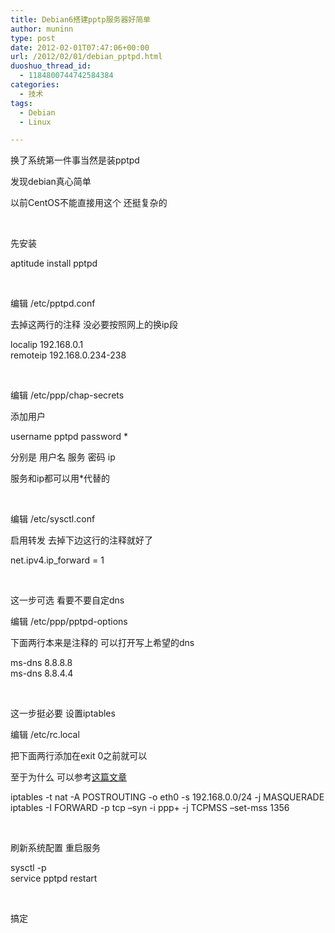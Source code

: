 ```yaml
---
title: Debian6搭建pptp服务器好简单
author: muninn
type: post
date: 2012-02-01T07:47:06+00:00
url: /2012/02/01/debian_pptpd.html
duoshuo_thread_id:
  - 1184800744742584384
categories:
  - 技术
tags:
  - Debian
  - Linux

---
```

换了系统第一件事当然是装pptpd

发现debian真心简单

以前CentOS不能直接用这个 还挺复杂的

&#160;

先安装

aptitude install pptpd

&#160;

编辑 /etc/pptpd.conf

去掉这两行的注释 没必要按照网上的换ip段

localip 192.168.0.1   
remoteip 192.168.0.234-238

&#160;

编辑 /etc/ppp/chap-secrets

添加用户

username pptpd password *

分别是 用户名 服务 密码 ip

服务和ip都可以用*代替的

&#160;

编辑 /etc/sysctl.conf

启用转发 去掉下边这行的注释就好了

net.ipv4.ip_forward = 1

&#160;

这一步可选 看要不要自定dns

编辑 /etc/ppp/pptpd-options

下面两行本来是注释的 可以打开写上希望的dns

ms-dns 8.8.8.8   
ms-dns 8.8.4.4

&#160;

这一步挺必要 设置iptables

编辑 /etc/rc.local

把下面两行添加在exit 0之前就可以

至于为什么 可以参考<a href="https://wdj01.blog.51cto.com/1059856/521113" target="_blank">这篇文章</a>

iptables -t nat -A POSTROUTING -o eth0 -s 192.168.0.0/24 -j MASQUERADE   
iptables -I FORWARD -p tcp &#8211;syn -i ppp+ -j TCPMSS &#8211;set-mss 1356

&#160;

刷新系统配置 重启服务

sysctl -p   
service pptpd restart

&#160;

搞定